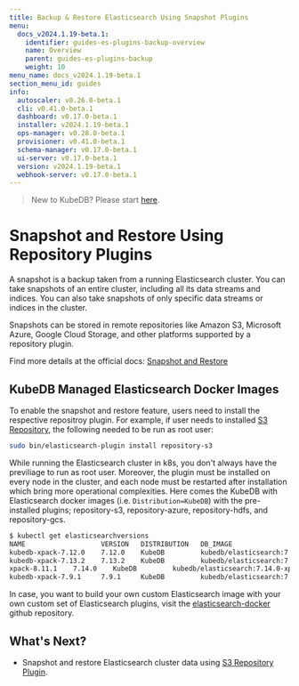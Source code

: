 ```yaml
---
title: Backup & Restore Elasticsearch Using Snapshot Plugins
menu:
  docs_v2024.1.19-beta.1:
    identifier: guides-es-plugins-backup-overview
    name: Overview
    parent: guides-es-plugins-backup
    weight: 10
menu_name: docs_v2024.1.19-beta.1
section_menu_id: guides
info:
  autoscaler: v0.26.0-beta.1
  cli: v0.41.0-beta.1
  dashboard: v0.17.0-beta.1
  installer: v2024.1.19-beta.1
  ops-manager: v0.28.0-beta.1
  provisioner: v0.41.0-beta.1
  schema-manager: v0.17.0-beta.1
  ui-server: v0.17.0-beta.1
  version: v2024.1.19-beta.1
  webhook-server: v0.17.0-beta.1
---
```


> New to KubeDB? Please start [here](/docs/v2024.1.19-beta.1/README).

# Snapshot and Restore Using Repository Plugins

A snapshot is a backup taken from a running Elasticsearch cluster. You can take snapshots of an entire cluster, including all its data streams and indices. You can also take snapshots of only specific data streams or indices in the cluster.

Snapshots can be stored in remote repositories like Amazon S3, Microsoft Azure, Google Cloud Storage, and other platforms supported by a repository plugin.

Find more details at the official docs: [Snapshot and Restore](https://www.elastic.co/guide/en/elasticsearch/reference/7.14/snapshot-restore.html#snapshot-restore)

## KubeDB Managed Elasticsearch Docker Images

To enable the snapshot and restore feature, users need to install the respective repositroy plugin. For example, if user needs to installed [S3 Repository](https://www.elastic.co/guide/en/elasticsearch/plugins/7.14/repository-s3.html), the following needed to be run as root user:

```bash
sudo bin/elasticsearch-plugin install repository-s3
```

While running the Elasticsearch cluster in k8s, you don't always have the previliage to run as root user. Moreover, the plugin must be installed on every node in the cluster, and each node must be restarted after installation which bring more operational complexities. Here comes the KubeDB with Elasticsearch docker images (i.e. `Distribution=KubeDB`) with the pre-installed plugins; repository-s3, repository-azure, repository-hdfs, and repository-gcs.

```bash
$ kubectl get elasticsearchversions
NAME                   VERSION   DISTRIBUTION   DB_IMAGE                                          DEPRECATED   AGE
kubedb-xpack-7.12.0    7.12.0    KubeDB         kubedb/elasticsearch:7.12.0-xpack-v2021.08.23                  4h44m
kubedb-xpack-7.13.2    7.13.2    KubeDB         kubedb/elasticsearch:7.13.2-xpack-v2021.08.23                  4h44m
xpack-8.11.1    7.14.0    KubeDB         kubedb/elasticsearch:7.14.0-xpack-v2021.08.23                  4h44m
kubedb-xpack-7.9.1     7.9.1     KubeDB         kubedb/elasticsearch:7.9.1-xpack-v2021.08.23                   4h44m
```

In case, you want to build your own custom Elasticsearch image with your own custom set of Elasticsearch plugins, visit the [elasticsearch-docker](https://github.com/kubedb/elasticsearch-docker/tree/release-7.14-xpack) github repository.

## What's Next?

- Snapshot and restore Elasticsearch cluster data using [S3 Repository Plugin](/docs/v2024.1.19-beta.1/guides/elasticsearch/plugins-backup/s3-repository/).